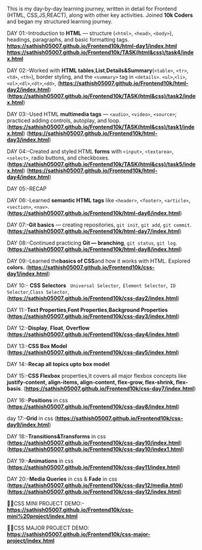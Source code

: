 This is my day-by-day learning journey, written in detail for Frontend (HTML, CSS,JS,REACT), along with other key activities.
Joined **10k Coders** and began my structured learning journey.

DAY 01:-Introduction to **HTML** — structure (`<html>`, `<head>`, `<body>`), headings, paragraphs, and basic formatting tags.  
**https://sathish05007.github.io/Frontend10k/html-day1/index.html**
**https://sathish05007.github.io/Frontend10k/TASK(html&css)/task4/index.html**

DAY 02:-Worked with **HTML tables**,**List**,**Details&Summary**(`<table>`, `<tr>`, `<td>`, `<th>`), border styling, and the `<summary>` tag in `<details>`. `<ul>`,`<li>`,`<ol>`,`<dl>`,`<dt>`,`<dd>`,
(**https://sathish05007.github.io/Frontend10k/html-day2/index.html**)
(**https://sathish05007.github.io/Frontend10k/TASK(html&css)/task2/index.html**)

DAY 03:-Used HTML **multimedia tags** — `<audio>`, `<video>`, `<source>`; practiced adding controls, autoplay, and loop.(**https://sathish05007.github.io/Frontend10k/TASK(html&css)/task1/index.html**) 
(**https://sathish05007.github.io/Frontend10k/html-day3/index.html**)

DAY 04:-Created and styled HTML **forms** with `<input>`, `<textarea>`, `<select>`, radio buttons, and checkboxes. (**https://sathish05007.github.io/Frontend10k/TASK(html&css)/task5/index.html**)
(**https://sathish05007.github.io/Frontend10k/html-day4/index.html**)

DAY 05:-RECAP

DAY 06:-Learned **semantic HTML tags** like `<header>`, `<footer>`, `<article>`, `<section>`, `<nav>`.  
(**https://sathish05007.github.io/Frontend10k/html-day6/index.html**)

DAY 07:-**Git basics** — creating repositories, `git init`, `git add`, `git commit`. 
(**https://sathish05007.github.io/Frontend10k/html-day7/index.html**)

DAY 08:-Continued practicing **Git — branching**, `git status`, `git log`. 
(**https://sathish05007.github.io/Frontend10k/html-day8/index.html**)

DAY 09:-Learned the**basics of CSS**and how it works with HTML. 
Explored **colors.**
(**https://sathish05007.github.io/Frontend10k/css-day1/index.html**)

DAY 10:- **CSS Selectors** ` Universal Selector`,` Element Selector`,` ID Selector`,`Class Selector`,(**https://sathish05007.github.io/Frontend10k/css-day2/index.html**)

DAY 11:-**Text Properties**,**Font Properties**,**Background Properties**
(**https://sathish05007.github.io/Frontend10k/css-day3/index.html**)

DAY 12:-**Display**, **Float**, **Overflow**
(**https://sathish05007.github.io/Frontend10k/css-day4/index.html**)

DAY 13:-**CSS Box Model**
(**https://sathish05007.github.io/Frontend10k/css-day5/index.html**)

DAY 14:-**Recap all topics upto box model**

DAY 15:-**CSS Flexbox** properties,It covers all major flexbox concepts like **justify-content, align-items, align-content, flex-grow, flex-shrink, flex-basis**.
(**https://sathish05007.github.io/Frontend10k/css-day7/index.html**)

DAY 16:-**Positions** in css
(**https://sathish05007.github.io/Frontend10k/css-day8/index.html**)

day 17:-**Grid** in css
(**https://sathish05007.github.io/Frontend10k/css-day9/index.html**)

DAY 18:-**Transitions&Transforms** in css
(**https://sathish05007.github.io/Frontend10k/css-day10/index.html**)
(**https://sathish05007.github.io/Frontend10k/css-day10/index1.html**)

DAY 19:-**Animations** in css
(**https://sathish05007.github.io/Frontend10k/css-day11/index.html**)


DAY 20:-**Media Queries** in css & **Fade** in css
(**https://sathish05007.github.io/Frontend10k/css-day12/media.html**)
(**https://sathish05007.github.io/Frontend10k/css-day12/index.html**)

📌📌CSS MINI PROJECT DEMO:-**https://sathish05007.github.io/Frontend10k/css-mini%20project/index.html**

📍📍CSS MAJOR PROJECT DEMO: **https://sathish05007.github.io/Frontend10k/css-major-project/index.html**

